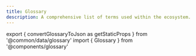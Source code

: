 ```yaml
---
title: Glossary
description: A comprehensive list of terms used within the ecosystem.
---
```


export { convertGlossaryToJson as getStaticProps } from '@common/data/glossary'
import { Glossary } from '@components/glossary'

<Glossary data={props.glossary} />
